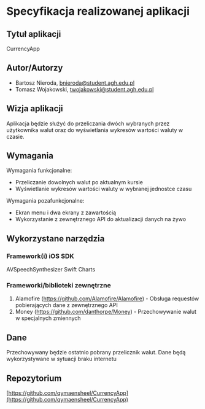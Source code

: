 # Specyfikacja realizowanej aplikacji

## Tytuł aplikacji

CurrencyApp

## Autor/Autorzy

- Bartosz Nieroda, bnieroda@student.agh.edu.pl
- Tomasz Wojakowski, twojakowski@student.agh.edu.pl

## Wizja aplikacji

Aplikacja będzie służyć do przeliczania dwóch wybranych przez użytkownika walut oraz do wyświetlania wykresów wartości waluty w czasie.

## Wymagania
Wymagania funkcjonalne:
- Przeliczanie dowolnych walut po aktualnym kursie
- Wyświetlanie wykresów wartości waluty w wybranej jednostce czasu

Wymagania pozafunkcjonalne:
- Ekran menu i dwa ekrany z zawartością
- Wykorzystanie z zewnętrznego API do aktualizacji danych na żywo

## Wykorzystane narzędzia

### Framework(i) iOS SDK

AVSpeechSynthesizer
Swift Charts


### Frameworki/biblioteki zewnętrzne

1. Alamofire (https://github.com/Alamofire/Alamofire) - Obsługa requestów pobierających dane z zewnętrznego API
2. Money (https://github.com/danthorpe/Money) - Przechowywanie walut w specjalnych zmiennych

## Dane

Przechowywany będzie ostatnio pobrany przelicznik walut. Dane będą wykorzystywane w sytuacji braku internetu

## Repozytorium

[https://github.com/qymaensheel/CurrencyApp](https://github.com/qymaensheel/CurrencyApp)
